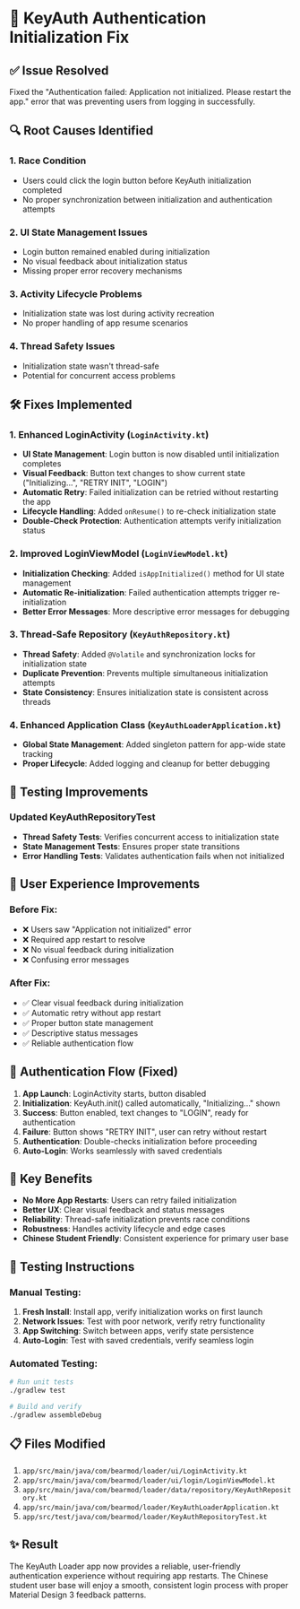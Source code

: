 # 🔧 KeyAuth Authentication Initialization Fix

## ✅ **Issue Resolved**
Fixed the "Authentication failed: Application not initialized. Please restart the app." error that was preventing users from logging in successfully.

## 🔍 **Root Causes Identified**

### 1. **Race Condition**
- Users could click the login button before KeyAuth initialization completed
- No proper synchronization between initialization and authentication attempts

### 2. **UI State Management Issues**
- Login button remained enabled during initialization
- No visual feedback about initialization status
- Missing proper error recovery mechanisms

### 3. **Activity Lifecycle Problems**
- Initialization state was lost during activity recreation
- No proper handling of app resume scenarios

### 4. **Thread Safety Issues**
- Initialization state wasn't thread-safe
- Potential for concurrent access problems

## 🛠️ **Fixes Implemented**

### **1. Enhanced LoginActivity (`LoginActivity.kt`)**
- **UI State Management**: Login button is now disabled until initialization completes
- **Visual Feedback**: Button text changes to show current state ("Initializing...", "RETRY INIT", "LOGIN")
- **Automatic Retry**: Failed initialization can be retried without restarting the app
- **Lifecycle Handling**: Added `onResume()` to re-check initialization state
- **Double-Check Protection**: Authentication attempts verify initialization status

### **2. Improved LoginViewModel (`LoginViewModel.kt`)**
- **Initialization Checking**: Added `isAppInitialized()` method for UI state management
- **Automatic Re-initialization**: Failed authentication attempts trigger re-initialization
- **Better Error Messages**: More descriptive error messages for debugging

### **3. Thread-Safe Repository (`KeyAuthRepository.kt`)**
- **Thread Safety**: Added `@Volatile` and synchronization locks for initialization state
- **Duplicate Prevention**: Prevents multiple simultaneous initialization attempts
- **State Consistency**: Ensures initialization state is consistent across threads

### **4. Enhanced Application Class (`KeyAuthLoaderApplication.kt`)**
- **Global State Management**: Added singleton pattern for app-wide state tracking
- **Proper Lifecycle**: Added logging and cleanup for better debugging

## 🧪 **Testing Improvements**

### **Updated KeyAuthRepositoryTest**
- **Thread Safety Tests**: Verifies concurrent access to initialization state
- **State Management Tests**: Ensures proper state transitions
- **Error Handling Tests**: Validates authentication fails when not initialized

## 📱 **User Experience Improvements**

### **Before Fix:**
- ❌ Users saw "Application not initialized" error
- ❌ Required app restart to resolve
- ❌ No visual feedback during initialization
- ❌ Confusing error messages

### **After Fix:**
- ✅ Clear visual feedback during initialization
- ✅ Automatic retry without app restart
- ✅ Proper button state management
- ✅ Descriptive status messages
- ✅ Reliable authentication flow

## 🔄 **Authentication Flow (Fixed)**

1. **App Launch**: LoginActivity starts, button disabled
2. **Initialization**: KeyAuth.init() called automatically, "Initializing..." shown
3. **Success**: Button enabled, text changes to "LOGIN", ready for authentication
4. **Failure**: Button shows "RETRY INIT", user can retry without restart
5. **Authentication**: Double-checks initialization before proceeding
6. **Auto-Login**: Works seamlessly with saved credentials

## 🎯 **Key Benefits**

- **No More App Restarts**: Users can retry failed initialization
- **Better UX**: Clear visual feedback and status messages
- **Reliability**: Thread-safe initialization prevents race conditions
- **Robustness**: Handles activity lifecycle and edge cases
- **Chinese Student Friendly**: Consistent experience for primary user base

## 🚀 **Testing Instructions**

### **Manual Testing:**
1. **Fresh Install**: Install app, verify initialization works on first launch
2. **Network Issues**: Test with poor network, verify retry functionality
3. **App Switching**: Switch between apps, verify state persistence
4. **Auto-Login**: Test with saved credentials, verify seamless login

### **Automated Testing:**
```bash
# Run unit tests
./gradlew test

# Build and verify
./gradlew assembleDebug
```

## 📋 **Files Modified**

1. `app/src/main/java/com/bearmod/loader/ui/LoginActivity.kt`
2. `app/src/main/java/com/bearmod/loader/ui/login/LoginViewModel.kt`
3. `app/src/main/java/com/bearmod/loader/data/repository/KeyAuthRepository.kt`
4. `app/src/main/java/com/bearmod/loader/KeyAuthLoaderApplication.kt`
5. `app/src/test/java/com/bearmod/loader/KeyAuthRepositoryTest.kt`

## ✨ **Result**
The KeyAuth Loader app now provides a reliable, user-friendly authentication experience without requiring app restarts. The Chinese student user base will enjoy a smooth, consistent login process with proper Material Design 3 feedback patterns.
